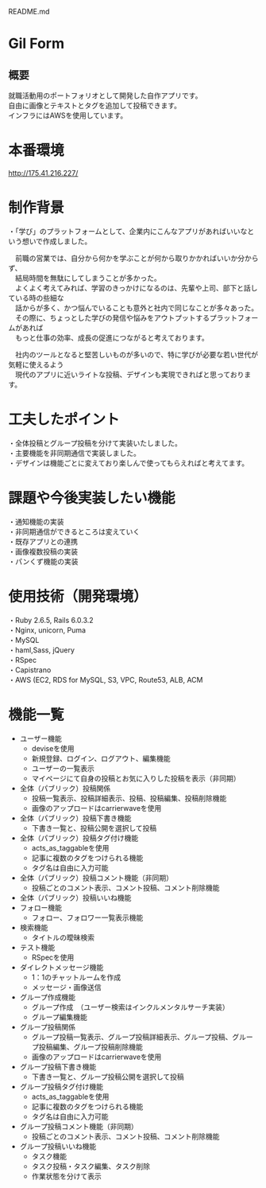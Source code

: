 README.md

#  Gil Form

##  概要
就職活動用のポートフォリオとして開発した自作アプリです。   
自由に画像とテキストとタグを追加して投稿できます。  
インフラにはAWSを使用しています。

# 本番環境
http://175.41.216.227/

# 制作背景
・「学び」のプラットフォームとして、企業内にこんなアプリがあればいいなという想いで作成しました。  


&ensp;&ensp;前職の営業では、自分から何かを学ぶことが何から取りかかればいいか分からず、  
&ensp;&ensp;結局時間を無駄にしてしまうことが多かった。  
&ensp;&ensp;よくよく考えてみれば、学習のきっかけになるのは、先輩や上司、部下と話している時の些細な  
&ensp;&ensp;話からが多く、かつ悩んでいることも意外と社内で同じなことが多々あった。  
&ensp;&ensp;その際に、ちょっとした学びの発信や悩みをアウトプットするプラットフォームがあれば  
&ensp;&ensp;もっと仕事の効率、成長の促進につながると考えております。  

&ensp;&ensp;社内のツールとなると堅苦しいものが多いので、特に学びが必要な若い世代が気軽に使えるよう  
&ensp;&ensp;現代のアプリに近いライトな投稿、デザインも実現できればと思っております。  


# 工夫したポイント
・全体投稿とグループ投稿を分けて実装いたしました。  
・主要機能を非同期通信で実装しました。  
・デザインは機能ごとに変えており楽しんで使ってもらえればと考えてます。  

# 課題や今後実装したい機能
・通知機能の実装  
・非同期通信ができるところは変えていく  
・既存アプリとの連携  
・画像複数投稿の実装  
・パンくず機能の実装  

# 使用技術（開発環境）
・Ruby 2.6.5, Rails 6.0.3.2  
・Nginx, unicorn, Puma  
・MySQL  
・haml,Sass, jQuery  
・RSpec  
・Capistrano  
・AWS (EC2, RDS for MySQL, S3, VPC, Route53, ALB, ACM  

# 機能一覧
- ユーザー機能
  - deviseを使用
  - 新規登録、ログイン、ログアウト、編集機能
  - ユーザーの一覧表示
  - マイページにて自身の投稿とお気に入りした投稿を表示（非同期）
- 全体（パブリック）投稿関係
   - 投稿一覧表示、投稿詳細表示、投稿、投稿編集、投稿削除機能
   - 画像のアップロードはcarrierwaveを使用
- 全体（パブリック）投稿下書き機能
   - 下書き一覧と、投稿公開を選択して投稿
- 全体（パブリック）投稿タグ付け機能
   - acts_as_taggableを使用
   - 記事に複数のタグをつけられる機能
   - タグ名は自由に入力可能
- 全体（パブリック）投稿コメント機能（非同期）
   - 投稿ごとのコメント表示、コメント投稿、コメント削除機能
- 全体（パブリック）投稿いいね機能
- フォロー機能
   - フォロー、フォロワー一覧表示機能
- 検索機能
   - タイトルの曖昧検索
- テスト機能
   - RSpecを使用
- ダイレクトメッセージ機能
   - 1：1のチャットルームを作成
   - メッセージ・画像送信
- グループ作成機能
   - グループ作成　（ユーザー検索はインクルメンタルサーチ実装）
   - グループ編集機能
- グループ投稿関係
   - グループ投稿一覧表示、グループ投稿詳細表示、グループ投稿、グループ投稿編集、グループ投稿削除機能
   - 画像のアップロードはcarrierwaveを使用
- グループ投稿下書き機能
   - 下書き一覧と、グループ投稿公開を選択して投稿
- グループ投稿タグ付け機能
   - acts_as_taggableを使用
   - 記事に複数のタグをつけられる機能
   - タグ名は自由に入力可能
- グループ投稿コメント機能（非同期）
   - 投稿ごとのコメント表示、コメント投稿、コメント削除機能
- グループ投稿いいね機能
   - タスク機能
   - タスク投稿・タスク編集、タスク削除
   - 作業状態を分けて表示
